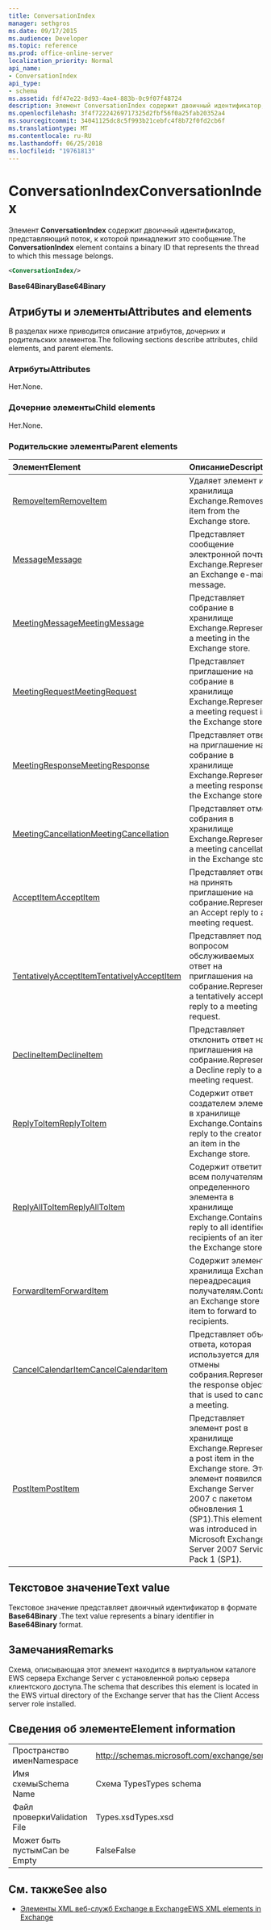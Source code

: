 ```yaml
---
title: ConversationIndex
manager: sethgros
ms.date: 09/17/2015
ms.audience: Developer
ms.topic: reference
ms.prod: office-online-server
localization_priority: Normal
api_name:
- ConversationIndex
api_type:
- schema
ms.assetid: fdf47e22-8d93-4ae4-883b-0c9f07f48724
description: Элемент ConversationIndex содержит двоичный идентификатор, представляющий поток, к которой принадлежит это сообщение.
ms.openlocfilehash: 3f4f72224269717325d2fbf56f0a25fab20352a4
ms.sourcegitcommit: 34041125dc8c5f993b21cebfc4f8b72f0fd2cb6f
ms.translationtype: MT
ms.contentlocale: ru-RU
ms.lasthandoff: 06/25/2018
ms.locfileid: "19761813"
---
```

# <a name="conversationindex"></a><span data-ttu-id="11007-103">ConversationIndex</span><span class="sxs-lookup"><span data-stu-id="11007-103">ConversationIndex</span></span>

<span data-ttu-id="11007-104">Элемент **ConversationIndex** содержит двоичный идентификатор, представляющий поток, к которой принадлежит это сообщение.</span><span class="sxs-lookup"><span data-stu-id="11007-104">The **ConversationIndex** element contains a binary ID that represents the thread to which this message belongs.</span></span> 
  
```xml
<ConversationIndex/>
```

 <span data-ttu-id="11007-105">**Base64Binary**</span><span class="sxs-lookup"><span data-stu-id="11007-105">**Base64Binary**</span></span>
## <a name="attributes-and-elements"></a><span data-ttu-id="11007-106">Атрибуты и элементы</span><span class="sxs-lookup"><span data-stu-id="11007-106">Attributes and elements</span></span>

<span data-ttu-id="11007-107">В разделах ниже приводится описание атрибутов, дочерних и родительских элементов.</span><span class="sxs-lookup"><span data-stu-id="11007-107">The following sections describe attributes, child elements, and parent elements.</span></span>
  
### <a name="attributes"></a><span data-ttu-id="11007-108">Атрибуты</span><span class="sxs-lookup"><span data-stu-id="11007-108">Attributes</span></span>

<span data-ttu-id="11007-109">Нет.</span><span class="sxs-lookup"><span data-stu-id="11007-109">None.</span></span>
  
### <a name="child-elements"></a><span data-ttu-id="11007-110">Дочерние элементы</span><span class="sxs-lookup"><span data-stu-id="11007-110">Child elements</span></span>

<span data-ttu-id="11007-111">Нет.</span><span class="sxs-lookup"><span data-stu-id="11007-111">None.</span></span>
  
### <a name="parent-elements"></a><span data-ttu-id="11007-112">Родительские элементы</span><span class="sxs-lookup"><span data-stu-id="11007-112">Parent elements</span></span>

|<span data-ttu-id="11007-113">**Элемент**</span><span class="sxs-lookup"><span data-stu-id="11007-113">**Element**</span></span>|<span data-ttu-id="11007-114">**Описание**</span><span class="sxs-lookup"><span data-stu-id="11007-114">**Description**</span></span>|
|:-----|:-----|
|[<span data-ttu-id="11007-115">RemoveItem</span><span class="sxs-lookup"><span data-stu-id="11007-115">RemoveItem</span></span>](removeitem.md) <br/> |<span data-ttu-id="11007-116">Удаляет элемент из хранилища Exchange.</span><span class="sxs-lookup"><span data-stu-id="11007-116">Removes an item from the Exchange store.</span></span>  <br/> |
|[<span data-ttu-id="11007-117">Message</span><span class="sxs-lookup"><span data-stu-id="11007-117">Message</span></span>](message-ex15websvcsotherref.md) <br/> |<span data-ttu-id="11007-118">Представляет сообщение электронной почты Exchange.</span><span class="sxs-lookup"><span data-stu-id="11007-118">Represents an Exchange e-mail message.</span></span>  <br/> |
|[<span data-ttu-id="11007-119">MeetingMessage</span><span class="sxs-lookup"><span data-stu-id="11007-119">MeetingMessage</span></span>](meetingmessage.md) <br/> |<span data-ttu-id="11007-120">Представляет собрание в хранилище Exchange.</span><span class="sxs-lookup"><span data-stu-id="11007-120">Represents a meeting in the Exchange store.</span></span>  <br/> |
|[<span data-ttu-id="11007-121">MeetingRequest</span><span class="sxs-lookup"><span data-stu-id="11007-121">MeetingRequest</span></span>](meetingrequest.md) <br/> |<span data-ttu-id="11007-122">Представляет приглашение на собрание в хранилище Exchange.</span><span class="sxs-lookup"><span data-stu-id="11007-122">Represents a meeting request in the Exchange store.</span></span>  <br/> |
|[<span data-ttu-id="11007-123">MeetingResponse</span><span class="sxs-lookup"><span data-stu-id="11007-123">MeetingResponse</span></span>](meetingresponse.md) <br/> |<span data-ttu-id="11007-124">Представляет ответ на приглашение на собрание в хранилище Exchange.</span><span class="sxs-lookup"><span data-stu-id="11007-124">Represents a meeting response in the Exchange store.</span></span>  <br/> |
|[<span data-ttu-id="11007-125">MeetingCancellation</span><span class="sxs-lookup"><span data-stu-id="11007-125">MeetingCancellation</span></span>](meetingcancellation.md) <br/> |<span data-ttu-id="11007-126">Представляет отмену собрания в хранилище Exchange.</span><span class="sxs-lookup"><span data-stu-id="11007-126">Represents a meeting cancellation in the Exchange store.</span></span>  <br/> |
|[<span data-ttu-id="11007-127">AcceptItem</span><span class="sxs-lookup"><span data-stu-id="11007-127">AcceptItem</span></span>](acceptitem.md) <br/> |<span data-ttu-id="11007-128">Представляет ответ на принять приглашение на собрание.</span><span class="sxs-lookup"><span data-stu-id="11007-128">Represents an Accept reply to a meeting request.</span></span>  <br/> |
|[<span data-ttu-id="11007-129">TentativelyAcceptItem</span><span class="sxs-lookup"><span data-stu-id="11007-129">TentativelyAcceptItem</span></span>](tentativelyacceptitem.md) <br/> |<span data-ttu-id="11007-130">Представляет под вопросом обслуживаемых ответ на приглашения на собрание.</span><span class="sxs-lookup"><span data-stu-id="11007-130">Represents a tentatively accepted reply to a meeting request.</span></span>  <br/> |
|[<span data-ttu-id="11007-131">DeclineItem</span><span class="sxs-lookup"><span data-stu-id="11007-131">DeclineItem</span></span>](declineitem.md) <br/> |<span data-ttu-id="11007-132">Представляет отклонить ответ на приглашения на собрание.</span><span class="sxs-lookup"><span data-stu-id="11007-132">Represents a Decline reply to a meeting request.</span></span>  <br/> |
|[<span data-ttu-id="11007-133">ReplyToItem</span><span class="sxs-lookup"><span data-stu-id="11007-133">ReplyToItem</span></span>](replytoitem.md) <br/> |<span data-ttu-id="11007-134">Содержит ответ создателем элемента в хранилище Exchange.</span><span class="sxs-lookup"><span data-stu-id="11007-134">Contains a reply to the creator of an item in the Exchange store.</span></span>  <br/> |
|[<span data-ttu-id="11007-135">ReplyAllToItem</span><span class="sxs-lookup"><span data-stu-id="11007-135">ReplyAllToItem</span></span>](replyalltoitem.md) <br/> |<span data-ttu-id="11007-136">Содержит ответить всем получателям определенного элемента в хранилище Exchange.</span><span class="sxs-lookup"><span data-stu-id="11007-136">Contains a reply to all identified recipients of an item in the Exchange store.</span></span>  <br/> |
|[<span data-ttu-id="11007-137">ForwardItem</span><span class="sxs-lookup"><span data-stu-id="11007-137">ForwardItem</span></span>](forwarditem.md) <br/> |<span data-ttu-id="11007-138">Содержит элемент хранилища Exchange переадресация получателям.</span><span class="sxs-lookup"><span data-stu-id="11007-138">Contains an Exchange store item to forward to recipients.</span></span>  <br/> |
|[<span data-ttu-id="11007-139">CancelCalendarItem</span><span class="sxs-lookup"><span data-stu-id="11007-139">CancelCalendarItem</span></span>](cancelcalendaritem.md) <br/> |<span data-ttu-id="11007-140">Представляет объект ответа, которая используется для отмены собрания.</span><span class="sxs-lookup"><span data-stu-id="11007-140">Represents the response object that is used to cancel a meeting.</span></span>  <br/> |
|[<span data-ttu-id="11007-141">PostItem</span><span class="sxs-lookup"><span data-stu-id="11007-141">PostItem</span></span>](postitem.md) <br/> |<span data-ttu-id="11007-142">Представляет элемент post в хранилище Exchange.</span><span class="sxs-lookup"><span data-stu-id="11007-142">Represents a post item in the Exchange store.</span></span> <span data-ttu-id="11007-143">Этот элемент появился в Exchange Server 2007 с пакетом обновления 1 (SP1).</span><span class="sxs-lookup"><span data-stu-id="11007-143">This element was introduced in Microsoft Exchange Server 2007 Service Pack 1 (SP1).</span></span>  <br/> |
   
## <a name="text-value"></a><span data-ttu-id="11007-144">Текстовое значение</span><span class="sxs-lookup"><span data-stu-id="11007-144">Text value</span></span>

<span data-ttu-id="11007-145">Текстовое значение представляет двоичный идентификатор в формате **Base64Binary** .</span><span class="sxs-lookup"><span data-stu-id="11007-145">The text value represents a binary identifier in **Base64Binary** format.</span></span> 
  
## <a name="remarks"></a><span data-ttu-id="11007-146">Замечания</span><span class="sxs-lookup"><span data-stu-id="11007-146">Remarks</span></span>

<span data-ttu-id="11007-147">Схема, описывающая этот элемент находится в виртуальном каталоге EWS сервера Exchange Server с установленной ролью сервера клиентского доступа.</span><span class="sxs-lookup"><span data-stu-id="11007-147">The schema that describes this element is located in the EWS virtual directory of the Exchange server that has the Client Access server role installed.</span></span>
  
## <a name="element-information"></a><span data-ttu-id="11007-148">Сведения об элементе</span><span class="sxs-lookup"><span data-stu-id="11007-148">Element information</span></span>

|||
|:-----|:-----|
|<span data-ttu-id="11007-149">Пространство имен</span><span class="sxs-lookup"><span data-stu-id="11007-149">Namespace</span></span>  <br/> |http://schemas.microsoft.com/exchange/services/2006/types  <br/> |
|<span data-ttu-id="11007-150">Имя схемы</span><span class="sxs-lookup"><span data-stu-id="11007-150">Schema Name</span></span>  <br/> |<span data-ttu-id="11007-151">Схема Types</span><span class="sxs-lookup"><span data-stu-id="11007-151">Types schema</span></span>  <br/> |
|<span data-ttu-id="11007-152">Файл проверки</span><span class="sxs-lookup"><span data-stu-id="11007-152">Validation File</span></span>  <br/> |<span data-ttu-id="11007-153">Types.xsd</span><span class="sxs-lookup"><span data-stu-id="11007-153">Types.xsd</span></span>  <br/> |
|<span data-ttu-id="11007-154">Может быть пустым</span><span class="sxs-lookup"><span data-stu-id="11007-154">Can be Empty</span></span>  <br/> |<span data-ttu-id="11007-155">False</span><span class="sxs-lookup"><span data-stu-id="11007-155">False</span></span>  <br/> |
   
## <a name="see-also"></a><span data-ttu-id="11007-156">См. также</span><span class="sxs-lookup"><span data-stu-id="11007-156">See also</span></span>



- [<span data-ttu-id="11007-157">Элементы XML веб-служб Exchange в Exchange</span><span class="sxs-lookup"><span data-stu-id="11007-157">EWS XML elements in Exchange</span></span>](ews-xml-elements-in-exchange.md)

